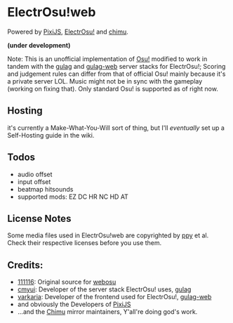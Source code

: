 # ElectrOsu!web

Powered by [PixiJS](https://www.pixijs.com), [ElectrOsu!](https://electrosu.tk/) and [chimu](https://chimu.moe).

**(under development)**

Note: This is an unofficial implementation of [Osu!](https://osu.ppy.sh) modified to work in tandem with the [gulag](https://github.com/cmyui/gulag) and [gulag-web](https://github.com/varkaria/gulag-web) server stacks for ElectrOsu!; Scoring and judgement rules can differ from that of official Osu! mainly because it's a private server LOL. Music might not be in sync with the gameplay (working on fixing that). Only standard Osu! is supported as of right now.

## Hosting

it's currently a Make-What-You-Will sort of thing, but I'll *eventually* set up a Self-Hosting guide in the wiki.

## Todos

- audio offset
- input offset
- beatmap hitsounds
- supported mods: EZ DC HR NC HD AT

## License Notes

Some media files used in ElectrOsu!web are copyrighted by [ppy](https://github.com/ppy/) et al. Check their respective licenses before you use them.

## Credits:
- [111116](https://github.com/111116): Original source for [webosu](https://github.com/111116/webosu)
- [cmyui](https://github.com/cmyui): Developer of the server stack ElectrOsu! uses, [gulag](https://github.com/cmyui/gulag)
- [varkaria](https://github.com/varkaria): Developer of the frontend used for ElectrOsu!, [gulag-web](https://github.com/varkaria/gulag-web)
- and obviously the Developers of [PixiJS](https://www.pixijs.com)
- ...and the [Chimu](https://chimu.moe) mirror maintainers, Y'all're doing god's work.
